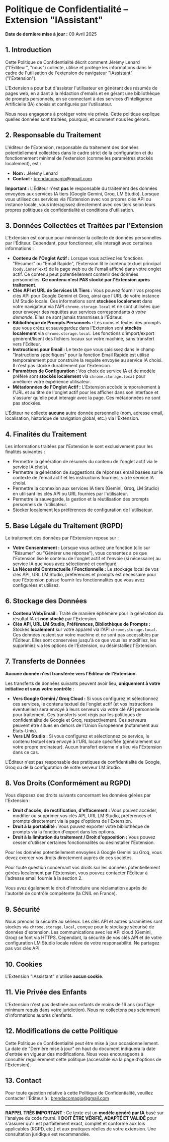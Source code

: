 # Politique de Confidentialité – Extension "IAssistant"

**Date de dernière mise à jour :** 09 Avril 2025

## 1. Introduction

Cette Politique de Confidentialité décrit comment Jérémy Lenard ("l'Éditeur", "nous") collecte, utilise et protège les informations dans le cadre de l'utilisation de l'extension de navigateur "IAssistant" ("l'Extension").

L'Extension a pour but d'assister l'utilisateur en générant des résumés de pages web, en aidant à la rédaction d'emails et en gérant une bibliothèque de prompts personnels, en se connectant à des services d'Intelligence Artificielle (IA) choisis et configurés par l'utilisateur.

Nous nous engageons à protéger votre vie privée. Cette politique explique quelles données sont traitées, pourquoi, et comment nous les gérons.

## 2. Responsable du Traitement

L'éditeur de l'Extension, responsable du traitement des données potentiellement collectées dans le cadre strict de la configuration et du fonctionnement minimal de l'extension (comme les paramètres stockés localement), est :

* **Nom :** Jérémy Lenard
* **Contact :** [brendacomagio@gmail.com](mailto:brendacomagio@gmail.com)

**Important :** L'Éditeur n'est **pas** le responsable du traitement des données envoyées aux services IA tiers (Google Gemini, Groq, LM Studio). Lorsque vous utilisez ces services via l'Extension avec vos propres clés API ou instance locale, vous interagissez directement avec ces tiers selon leurs propres politiques de confidentialité et conditions d'utilisation.

## 3. Données Collectées et Traitées par l'Extension

L'Extension est conçue pour minimiser la collecte de données personnelles par l'Éditeur. Cependant, pour fonctionner, elle interagit avec certaines informations :

* **Contenu de l'Onglet Actif :** Lorsque vous activez les fonctions "Résumer" ou "Email Rapide", l'Extension lit le contenu textuel principal (`body.innerText`) de la page web ou de l'email affiché dans votre onglet actif. Ce contenu peut potentiellement contenir des données personnelles. **Ce contenu n'est PAS stocké par l'Extension après traitement.**
* **Clés API et URL de Services IA Tiers :** Vous pouvez fournir vos propres clés API pour Google Gemini et Groq, ainsi que l'URL de votre instance LM Studio locale. Ces informations sont **stockées localement** dans votre navigateur via l'API `chrome.storage.local` et ne sont utilisées que pour envoyer des requêtes aux services correspondants *à votre demande*. Elles ne sont jamais transmises à l'Éditeur.
* **Bibliothèque de Prompts Personnels :** Les noms et textes des prompts que vous créez et sauvegardez dans l'Extension sont **stockés localement** via `chrome.storage.local`. Les fonctions d'import/export génèrent/lisent des fichiers locaux sur votre machine, sans transfert vers l'Éditeur.
* **Instructions pour Email :** Le texte que vous saisissez dans le champ "Instructions spécifiques" pour la fonction Email Rapide est utilisé temporairement pour construire la requête envoyée au service IA choisi. Il n'est pas stocké durablement par l'Extension.
* **Paramètres de Configuration :** Vos choix de service IA et de modèle préféré sont **stockés localement** via `chrome.storage.local` pour améliorer votre expérience utilisateur.
* **Métadonnées de l'Onglet Actif :** L'Extension accède temporairement à l'URL et au titre de l'onglet actif pour les afficher dans son interface et s'assurer qu'elle peut interagir avec la page. Ces métadonnées ne sont pas stockées.

L'Éditeur ne collecte **aucune** autre donnée personnelle (nom, adresse email, localisation, historique de navigation global, etc.) via l'Extension.

## 4. Finalités du Traitement

Les informations traitées par l'Extension le sont exclusivement pour les finalités suivantes :

* Permettre la génération de résumés du contenu de l'onglet actif via le service IA choisi.
* Permettre la génération de suggestions de réponses email basées sur le contexte de l'email actif et les instructions fournies, via le service IA choisi.
* Permettre la connexion aux services IA tiers (Gemini, Groq, LM Studio) en utilisant les clés API ou URL fournies par l'utilisateur.
* Permettre la sauvegarde, la gestion et la réutilisation des prompts personnels de l'utilisateur.
* Stocker localement les préférences de configuration de l'utilisateur.

## 5. Base Légale du Traitement (RGPD)

Le traitement des données par l'Extension repose sur :

* **Votre Consentement :** Lorsque vous activez une fonction (clic sur "Résumer" ou "Générer une réponse"), vous consentez à ce que l'Extension lise le contenu de l'onglet actif et l'envoie (si nécessaire) au service IA que vous avez sélectionné et configuré.
* **La Nécessité Contractuelle / Fonctionnelle :** Le stockage local de vos clés API, URL LM Studio, préférences et prompts est nécessaire pour que l'Extension puisse fournir les fonctionnalités que vous avez configurées et utilisez.

## 6. Stockage des Données

* **Contenu Web/Email :** Traité de manière éphémère pour la génération du résultat IA et **non stocké** par l'Extension.
* **Clés API, URL LM Studio, Préférences, Bibliothèque de Prompts :** Stockés **localement** sur votre appareil via l'API `chrome.storage.local`. Ces données restent sur votre machine et ne sont pas accessibles par l'Éditeur. Elles sont conservées jusqu'à ce que vous les modifiiez, les supprimiez via les options de l'Extension, ou désinstalliez l'Extension.

## 7. Transferts de Données

**Aucune donnée n'est transférée vers l'Éditeur de l'Extension.**

Les transferts de données suivants peuvent avoir lieu, **uniquement à votre initiative et sous votre contrôle** :

* **Vers Google Gemini / Groq Cloud :** Si vous configurez et sélectionnez ces services, le contenu textuel de l'onglet actif (et vos instructions éventuelles) sera envoyé à leurs serveurs via votre clé API personnelle pour traitement. Ces transferts sont régis par les politiques de confidentialité de Google et Groq, respectivement. Ces serveurs peuvent être situés en dehors de l'Union Européenne (notamment aux États-Unis).
* **Vers LM Studio :** Si vous configurez et sélectionnez ce service, le contenu textuel sera envoyé à l'URL locale spécifiée (généralement sur votre propre ordinateur). Aucun transfert externe n'a lieu via l'Extension dans ce cas.

L'Éditeur n'est pas responsable des pratiques de confidentialité de Google, Groq ou de la configuration de votre serveur LM Studio.

## 8. Vos Droits (Conformément au RGPD)

Vous disposez des droits suivants concernant les données gérées par l'Extension :

* **Droit d'accès, de rectification, d'effacement :** Vous pouvez accéder, modifier ou supprimer vos clés API, URL LM Studio, préférences et prompts directement via la page d'options de l'Extension.
* **Droit à la portabilité :** Vous pouvez exporter votre bibliothèque de prompts via la fonction d'export dans les options.
* **Droit à la limitation du traitement / Droit d'opposition :** Vous pouvez cesser d'utiliser certaines fonctionnalités ou désinstaller l'Extension.

Pour les données potentiellement envoyées à Google Gemini ou Groq, vous devez exercer vos droits directement auprès de ces sociétés.

Pour toute question concernant vos droits sur les données potentiellement gérées localement par l'Extension, vous pouvez contacter l'Éditeur à l'adresse email fournie à la section 2.

Vous avez également le droit d'introduire une réclamation auprès de l'autorité de contrôle compétente (la CNIL en France).

## 9. Sécurité

Nous prenons la sécurité au sérieux. Les clés API et autres paramètres sont stockés via `chrome.storage.local`, conçue pour le stockage sécurisé de données d'extension. Les communications avec les API cloud (Gemini, Groq) se font via HTTPS. Cependant, la sécurité de vos clés API et de votre configuration LM Studio locale relève de votre responsabilité. Ne partagez pas vos clés API.

## 10. Cookies

L'Extension "IAssistant" n'utilise **aucun cookie**.

## 11. Vie Privée des Enfants

L'Extension n'est pas destinée aux enfants de moins de 16 ans (ou l'âge minimum requis dans votre juridiction). Nous ne collectons pas sciemment d'informations auprès d'enfants.

## 12. Modifications de cette Politique

Cette Politique de Confidentialité peut être mise à jour occasionnellement. La date de "Dernière mise à jour" en haut du document indiquera la date d'entrée en vigueur des modifications. Nous vous encourageons à consulter régulièrement cette politique (accessible via la page d'options de l'Extension).

## 13. Contact

Pour toute question relative à cette Politique de Confidentialité, veuillez contacter l'Éditeur à : [brendacomagio@gmail.com](mailto:brendacomagio@gmail.com)

---

**RAPPEL TRÈS IMPORTANT :** Ce texte est un **modèle généré par IA** basé sur l'analyse du code fourni. Il **DOIT ÊTRE VÉRIFIÉ, ADAPTÉ ET VALIDÉ** pour s'assurer qu'il est parfaitement exact, complet et conforme aux lois applicables (RGPD, etc.) et aux pratiques réelles de votre extension. Une consultation juridique est recommandée.
